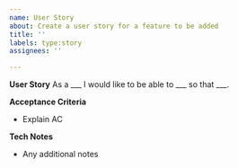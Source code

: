 ```yaml
---
name: User Story
about: Create a user story for a feature to be added
title: ''
labels: type:story
assignees: ''

---
```


**User Story**
As a ___ I would like to be able to ___ so that ___.

**Acceptance Criteria**
- Explain AC

**Tech Notes**
- Any additional notes
